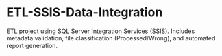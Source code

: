 # ETL-SSIS-Data-Integration
ETL project using SQL Server Integration Services (SSIS). Includes metadata validation, file classification (Processed/Wrong), and automated report generation.
